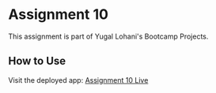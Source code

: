 # Assignment 10

This assignment is part of Yugal Lohani's Bootcamp Projects.

## How to Use
Visit the deployed app: [Assignment 10 Live](#)
